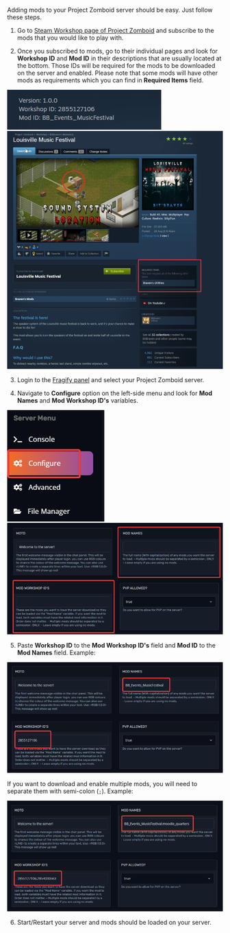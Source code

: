 Adding mods to your Project Zomboid server should be easy. Just follow these steps.

1. Go to [Steam Workshop page of Project Zomboid](https://steamcommunity.com/app/108600/workshop) and subscribe to the mods that you would like to play with.

2. Once you subscribed to mods, go to their individual pages and look for **Workshop ID** and **Mod ID** in their descriptions that are usually located at the bottom. Those IDs will be required for the mods to be downloaded on the server and enabled.
Please note that some mods will have other mods as requirements which you can find in **Required Items** field.

![Workshop Mod](images/workshop-mod.png)
![Required Itens](images/required-items.png)

3. Login to the [Fragify panel](https://panel.fragify.net/auth/login) and select your Project Zomboid server.
    
4. Navigate to **Configure** option on the left-side menu and look for **Mod Names** and **Mod Workshop ID's** variables.

![Configure](images/configure.png)
![Mod Variables](images/mod-variables.png)

5. Paste **Workshop ID** to the **Mod Workshop ID's** field and **Mod ID** to the **Mod Names** field.
Example:

![Example](images/example-mods.png)

If you want to download and enable multiple mods, you will need to separate them with semi-colon (`;`). Example:

![Example](images/example-multiple-mods.png)

6.  Start/Restart your server and mods should be loaded on your server.
